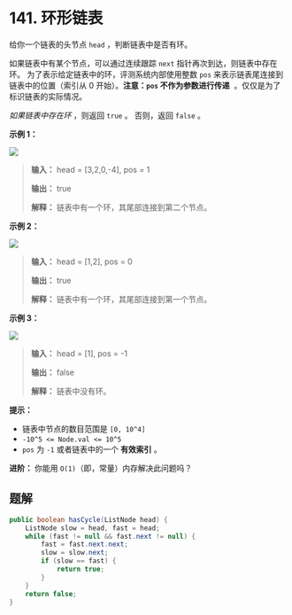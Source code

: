 # 141. 环形链表

给你一个链表的头节点 `head` ，判断链表中是否有环。

如果链表中有某个节点，可以通过连续跟踪 `next` 指针再次到达，则链表中存在环。 为了表示给定链表中的环，评测系统内部使用整数 `pos` 来表示链表尾连接到链表中的位置（索引从 0 开始）。**注意：`pos` 不作为参数进行传递**  。仅仅是为了标识链表的实际情况。

_如果链表中存在环_ ，则返回 `true` 。 否则，返回 `false` 。

**示例 1：**

![](https://assets.leetcode-cn.com/aliyun-lc-upload/uploads/2018/12/07/circularlinkedlist.png)

> **输入：** head = \[3,2,0,\-4], pos = 1
> 
> **输出：** true
> 
> **解释：** 链表中有一个环，其尾部连接到第二个节点。
>

**示例 2：**

![](https://assets.leetcode-cn.com/aliyun-lc-upload/uploads/2018/12/07/circularlinkedlist_test2.png)

> **输入：** head = \[1,2], pos = 0
> 
> **输出：** true
> 
> **解释：** 链表中有一个环，其尾部连接到第一个节点。
>

**示例 3：**

![](https://assets.leetcode-cn.com/aliyun-lc-upload/uploads/2018/12/07/circularlinkedlist_test3.png)

> **输入：** head = \[1], pos = \-1
> 
> **输出：** false
>   
> **解释：** 链表中没有环。
>

**提示：**

*   链表中节点的数目范围是 `[0, 10^4]`
*   `-10^5 <= Node.val <= 10^5`
*   `pos` 为 `-1` 或者链表中的一个 **有效索引**  。

**进阶：** 你能用 `O(1)`（即，常量）内存解决此问题吗？

## 题解

```java
public boolean hasCycle(ListNode head) {
    ListNode slow = head, fast = head;
    while (fast != null && fast.next != null) {
        fast = fast.next.next;
        slow = slow.next;
        if (slow == fast) {
            return true;
        }
    }
    return false;
}
```